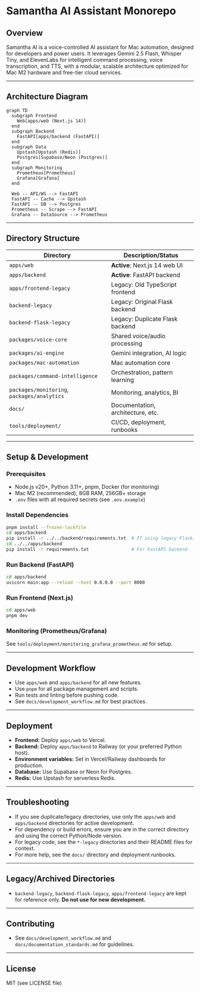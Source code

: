 # Samantha AI Assistant Monorepo

## Overview
Samantha AI is a voice-controlled AI assistant for Mac automation, designed for developers and power users. It leverages Gemini 2.5 Flash, Whisper Tiny, and ElevenLabs for intelligent command processing, voice transcription, and TTS, with a modular, scalable architecture optimized for Mac M2 hardware and free-tier cloud services.

---

## Architecture Diagram

```mermaid
graph TD
  subgraph Frontend
    Web[apps/web (Next.js 14)]
  end
  subgraph Backend
    FastAPI[apps/backend (FastAPI)]
  end
  subgraph Data
    Upstash[Upstash (Redis)]
    Postgres[Supabase/Neon (Postgres)]
  end
  subgraph Monitoring
    Prometheus[Prometheus]
    Grafana[Grafana]
  end

  Web -- API/WS --> FastAPI
  FastAPI -- Cache --> Upstash
  FastAPI -- DB --> Postgres
  Prometheus -- Scrape --> FastAPI
  Grafana -- DataSource --> Prometheus
```

---

## Directory Structure

| Directory                                      | Description/Status                |
|------------------------------------------------|-----------------------------------|
| `apps/web`                                     | **Active**: Next.js 14 web UI     |
| `apps/backend`                                 | **Active**: FastAPI backend       |
| `apps/frontend-legacy`                         | Legacy: Old TypeScript frontend   |
| `backend-legacy`                               | Legacy: Original Flask backend    |
| `backend-flask-legacy`                         | Legacy: Duplicate Flask backend   |
| `packages/voice-core`                          | Shared voice/audio processing     |
| `packages/ai-engine`                           | Gemini integration, AI logic      |
| `packages/mac-automation`                      | Mac automation core               |
| `packages/command-intelligence`                | Orchestration, pattern learning   |
| `packages/monitoring`, `packages/analytics`    | Monitoring, analytics, BI         |
| `docs/`                                        | Documentation, architecture, etc. |
| `tools/deployment/`                            | CI/CD, deployment, runbooks       |

---

## Setup & Development

### Prerequisites
- Node.js v20+, Python 3.11+, pnpm, Docker (for monitoring)
- Mac M2 (recommended), 8GB RAM, 256GB+ storage
- `.env` files with all required secrets (see `.env.example`)

### Install Dependencies
```sh
pnpm install --frozen-lockfile
cd apps/backend
pip install -r ../../backend/requirements.txt  # If using legacy Flask, otherwise see below
cd ../../apps/backend
pip install -r requirements.txt                # For FastAPI backend
```

### Run Backend (FastAPI)
```sh
cd apps/backend
uvicorn main:app --reload --host 0.0.0.0 --port 8000
```

### Run Frontend (Next.js)
```sh
cd apps/web
pnpm dev
```

### Monitoring (Prometheus/Grafana)
See `tools/deployment/monitoring_grafana_prometheus.md` for setup.

---

## Development Workflow
- Use `apps/web` and `apps/backend` for all new features.
- Use `pnpm` for all package management and scripts.
- Run tests and linting before pushing code.
- See `docs/development_workflow.md` for best practices.

---

## Deployment
- **Frontend:** Deploy `apps/web` to Vercel.
- **Backend:** Deploy `apps/backend` to Railway (or your preferred Python host).
- **Environment variables:** Set in Vercel/Railway dashboards for production.
- **Database:** Use Supabase or Neon for Postgres.
- **Redis:** Use Upstash for serverless Redis.

---

## Troubleshooting
- If you see duplicate/legacy directories, use only the `apps/web` and `apps/backend` directories for active development.
- For dependency or build errors, ensure you are in the correct directory and using the correct Python/Node version.
- For legacy code, see the `*-legacy` directories and their README files for context.
- For more help, see the `docs/` directory and deployment runbooks.

---

## Legacy/Archived Directories
- `backend-legacy`, `backend-flask-legacy`, `apps/frontend-legacy` are kept for reference only. **Do not use for new development.**

---

## Contributing
- See `docs/development_workflow.md` and `docs/documentation_standards.md` for guidelines.

---

## License
MIT (see LICENSE file)
